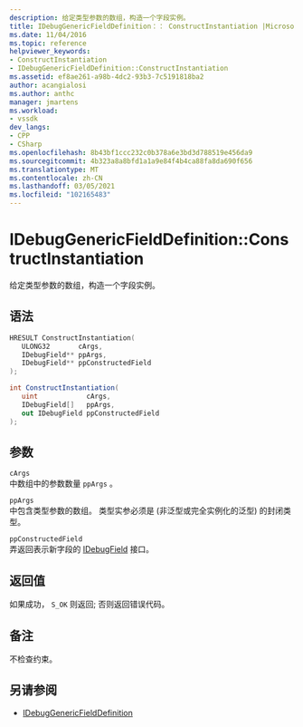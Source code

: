 ```yaml
---
description: 给定类型参数的数组，构造一个字段实例。
title: IDebugGenericFieldDefinition：： ConstructInstantiation |Microsoft Docs
ms.date: 11/04/2016
ms.topic: reference
helpviewer_keywords:
- ConstructInstantiation
- IDebugGenericFieldDefinition::ConstructInstantiation
ms.assetid: ef8ae261-a98b-4dc2-93b3-7c5191818ba2
author: acangialosi
ms.author: anthc
manager: jmartens
ms.workload:
- vssdk
dev_langs:
- CPP
- CSharp
ms.openlocfilehash: 8b43bf1ccc232c0b378a6e3bd3d788519e456da9
ms.sourcegitcommit: 4b323a8a8bfd1a1a9e84f4b4ca88fa8da690f656
ms.translationtype: MT
ms.contentlocale: zh-CN
ms.lasthandoff: 03/05/2021
ms.locfileid: "102165483"
---
```

# <a name="idebuggenericfielddefinitionconstructinstantiation"></a>IDebugGenericFieldDefinition::ConstructInstantiation
给定类型参数的数组，构造一个字段实例。

## <a name="syntax"></a>语法

```cpp
HRESULT ConstructInstantiation(
   ULONG32       cArgs,
   IDebugField** ppArgs,
   IDebugField** ppConstructedField
);
```

```csharp
int ConstructInstantiation(
   uint            cArgs,
   IDebugField[]   ppArgs,
   out IDebugField ppConstructedField
);
```

## <a name="parameters"></a>参数
`cArgs`\
中数组中的参数数量 `ppArgs` 。

`ppArgs`\
中包含类型参数的数组。 类型实参必须是 (非泛型或完全实例化的泛型) 的封闭类型。

`ppConstructedField`\
弄返回表示新字段的 [IDebugField](../../../extensibility/debugger/reference/idebugfield.md) 接口。

## <a name="return-value"></a>返回值
 如果成功， `S_OK` 则返回; 否则返回错误代码。

## <a name="remarks"></a>备注
 不检查约束。

## <a name="see-also"></a>另请参阅
- [IDebugGenericFieldDefinition](../../../extensibility/debugger/reference/idebuggenericfielddefinition.md)
